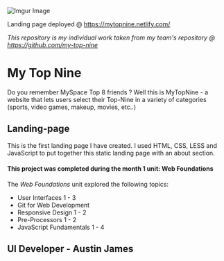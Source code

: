 ![Imgur Image](https://i.ibb.co/xjfHw6p/mytopnine.png)

Landing page deployed @ https://mytopnine.netlify.com/

*This repository is my individual work taken from my team's repository @ https://github.com/my-top-nine*

# My Top Nine
Do you remember MySpace Top 8 friends ? Well this is MyTopNine - a website that lets users select their Top-Nine in a variety of categories (sports, video games, makeup, movies, etc..)

## Landing-page
This is the first landing page I have created. I used HTML, CSS, LESS and JavaScript to put together this static landing page with an about section. 

#### This project was completed during the month 1 unit: Web Foundations
The *Web Foundations* unit explored the following topics:

- User Interfaces 1 - 3
- Git for Web Development
- Responsive Design 1 - 2
- Pre-Processors 1 - 2
- JavaScript Fundamentals 1 - 4

## UI Developer - Austin James




